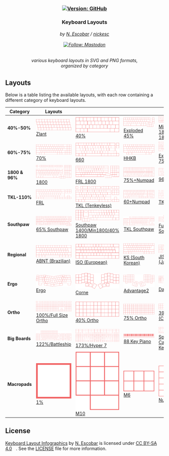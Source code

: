 <h3 align="center" >
  <!--
  github color: brightgreen
  label color: #505050
  mastodon color: #6364FF
  mozilla color: #6e008b
  box color: #F0F0F0
  -->

  <div>
    <a href="https://github.com/nickesc/keyboardLayouts"><img alt="Version: GitHub" src="https://img.shields.io/github/last-commit/nickesc/keyboardLayouts?display_timestamp=committer&style=for-the-badge&logo=github&label=Latest&labelColor=%23505050&color=brightgreen"></a>
  </div>
  <h3 align="center">
    Keyboard Layouts
  </h3>
  
  <h6 align="center">
    by <a href="https://nickesc.github.io">N. Escobar</a> / <a href="https://github.com/nickesc">nickesc</a>
    <br><br>
    <a href="https://infosec.exchange/@nickesc"><img alt="Follow: Mastodon" src="https://img.shields.io/mastodon/follow/109578095057040584?domain=infosec.exchange&style=for-the-badge&logo=mastodon&label=Follow&labelColor=%23505050&color=%236364FF"></a>
  </h6>
  <h6 align="center">
    various keyboard layouts in SVG and PNG formats,<br>organized by category
  </h6>
  <div align="center">
    
  </div>
</h3>


## Layouts

Below is a table listing the available layouts, with each row containing a different category of keyboard layouts.

Category | Layouts | &nbsp;&nbsp;&nbsp;&nbsp;&nbsp;&nbsp;&nbsp;&nbsp;&nbsp;&nbsp;&nbsp;| &nbsp;&nbsp;&nbsp;&nbsp;&nbsp;&nbsp;&nbsp;&nbsp;&nbsp;&nbsp;&nbsp; | &nbsp;&nbsp;&nbsp;&nbsp;&nbsp;&nbsp;&nbsp;&nbsp;&nbsp;&nbsp;&nbsp;| &nbsp;&nbsp;&nbsp;&nbsp;&nbsp;&nbsp;&nbsp;&nbsp;&nbsp;&nbsp;&nbsp;| &nbsp;&nbsp;&nbsp;&nbsp;&nbsp;&nbsp;&nbsp;&nbsp;&nbsp;&nbsp;&nbsp;| &nbsp;&nbsp;&nbsp;&nbsp;&nbsp;&nbsp;&nbsp;&nbsp;&nbsp;&nbsp;&nbsp;| &nbsp;&nbsp;&nbsp;&nbsp;&nbsp;&nbsp;&nbsp;&nbsp;&nbsp;&nbsp;&nbsp;|&nbsp;&nbsp;&nbsp;&nbsp;&nbsp;&nbsp;&nbsp;&nbsp;&nbsp;&nbsp;&nbsp;|
-|-|-|-|-|-|-|-|-|-|
**40%-50%** | <a href='out/SVG/40%25-50%25/Zlant.svg'><img src='out/SVG/40%25-50%25/Zlant.svg' alt='Zlant.svg'><br>Zlant</a> | <a href='out/SVG/40%25-50%25/40%25.svg'><img src='out/SVG/40%25-50%25/40%25.svg' alt='40%.svg'><br>40%</a> | <a href='out/SVG/40%25-50%25/Exploded 45%25.svg'><img src='out/SVG/40%25-50%25/Exploded 45%25.svg' alt='Exploded 45%.svg'><br>Exploded 45%</a> | <a href='out/SVG/40%25-50%25/Mini 1800-40%25 1800-1400.svg'><img src='out/SVG/40%25-50%25/Mini 1800-40%25 1800-1400.svg' alt='Mini 1800-40% 1800-1400.svg'><br>Mini 1800/40% 1800/1400</a> | <a href='out/SVG/40%25-50%25/40%25+Numpad.svg'><img src='out/SVG/40%25-50%25/40%25+Numpad.svg' alt='40%+Numpad.svg'><br>40%+Numpad</a> | <a href='out/SVG/40%25-50%25/45%25.svg'><img src='out/SVG/40%25-50%25/45%25.svg' alt='45%.svg'><br>45%</a> | <a href='out/SVG/40%25-50%25/45%25 HHKB.svg'><img src='out/SVG/40%25-50%25/45%25 HHKB.svg' alt='45% HHKB.svg'><br>45% HHKB</a> | <a href='out/SVG/40%25-50%25/50%25-TMO.svg'><img src='out/SVG/40%25-50%25/50%25-TMO.svg' alt='50%-TMO.svg'><br>50%/TMO</a> | 
**60%-75%** | <a href='out/SVG/60%25-75%25/70%25.svg'><img src='out/SVG/60%25-75%25/70%25.svg' alt='70%.svg'><br>70%</a> | <a href='out/SVG/60%25-75%25/660.svg'><img src='out/SVG/60%25-75%25/660.svg' alt='660.svg'><br>660</a> | <a href='out/SVG/60%25-75%25/HHKB.svg'><img src='out/SVG/60%25-75%25/HHKB.svg' alt='HHKB.svg'><br>HHKB</a> | <a href='out/SVG/60%25-75%25/Exploded 75%25.svg'><img src='out/SVG/60%25-75%25/Exploded 75%25.svg' alt='Exploded 75%.svg'><br>Exploded 75%</a> | <a href='out/SVG/60%25-75%25/Exploded 65%25.svg'><img src='out/SVG/60%25-75%25/Exploded 65%25.svg' alt='Exploded 65%.svg'><br>Exploded 65%</a> | <a href='out/SVG/60%25-75%25/60%25 ANSI.svg'><img src='out/SVG/60%25-75%25/60%25 ANSI.svg' alt='60% ANSI.svg'><br>60% ANSI</a> | <a href='out/SVG/60%25-75%25/63-64%25-GK64.svg'><img src='out/SVG/60%25-75%25/63-64%25-GK64.svg' alt='63-64%-GK64.svg'><br>63/64%/GK64</a> | <a href='out/SVG/60%25-75%25/75%25.svg'><img src='out/SVG/60%25-75%25/75%25.svg' alt='75%.svg'><br>75%</a> | <a href='out/SVG/60%25-75%25/65%25.svg'><img src='out/SVG/60%25-75%25/65%25.svg' alt='65%.svg'><br>65%</a> | 
**1800 & 96%** | <a href='out/SVG/1800 & 96%25/1800.svg'><img src='out/SVG/1800 & 96%25/1800.svg' alt='1800.svg'><br>1800</a> | <a href='out/SVG/1800 & 96%25/FRL 1800.svg'><img src='out/SVG/1800 & 96%25/FRL 1800.svg' alt='FRL 1800.svg'><br>FRL 1800</a> | <a href='out/SVG/1800 & 96%25/75%25+Numpad.svg'><img src='out/SVG/1800 & 96%25/75%25+Numpad.svg' alt='75%+Numpad.svg'><br>75%+Numpad</a> | <a href='out/SVG/1800 & 96%25/96%25.svg'><img src='out/SVG/1800 & 96%25/96%25.svg' alt='96%.svg'><br>96%</a> | <a href='out/SVG/1800 & 96%25/FRL 96%25.svg'><img src='out/SVG/1800 & 96%25/FRL 96%25.svg' alt='FRL 96%.svg'><br>FRL 96%</a> | <a href='out/SVG/1800 & 96%25/Compact 1800.svg'><img src='out/SVG/1800 & 96%25/Compact 1800.svg' alt='Compact 1800.svg'><br>Compact 1800</a> | 
**TKL-110%** | <a href='out/SVG/TKL-110%25/FRL.svg'><img src='out/SVG/TKL-110%25/FRL.svg' alt='FRL.svg'><br>FRL</a> | <a href='out/SVG/TKL-110%25/TKL (Tenkeyless).svg'><img src='out/SVG/TKL-110%25/TKL (Tenkeyless).svg' alt='TKL (Tenkeyless).svg'><br>TKL (Tenkeyless)</a> | <a href='out/SVG/TKL-110%25/60+Numpad.svg'><img src='out/SVG/TKL-110%25/60+Numpad.svg' alt='60+Numpad.svg'><br>60+Numpad</a> | <a href='out/SVG/TKL-110%25/TK.svg'><img src='out/SVG/TKL-110%25/TK.svg' alt='TK.svg'><br>TK</a> | <a href='out/SVG/TKL-110%25/100%25.svg'><img src='out/SVG/TKL-110%25/100%25.svg' alt='100%.svg'><br>100%</a> | <a href='out/SVG/TKL-110%25/110%25.svg'><img src='out/SVG/TKL-110%25/110%25.svg' alt='110%.svg'><br>110%</a> | 
**Southpaw** | <a href='out/SVG/Southpaw/65%25 Southpaw.svg'><img src='out/SVG/Southpaw/65%25 Southpaw.svg' alt='65% Southpaw.svg'><br>65% Southpaw</a> | <a href='out/SVG/Southpaw/Southpaw 1400-Min1800-40%25 1800.svg'><img src='out/SVG/Southpaw/Southpaw 1400-Min1800-40%25 1800.svg' alt='Southpaw 1400-Min1800-40% 1800.svg'><br>Southpaw 1400/Min1800/40% 1800</a> | <a href='out/SVG/Southpaw/TKL Southpaw.svg'><img src='out/SVG/Southpaw/TKL Southpaw.svg' alt='TKL Southpaw.svg'><br>TKL Southpaw</a> | <a href='out/SVG/Southpaw/Full Size Southpaw.svg'><img src='out/SVG/Southpaw/Full Size Southpaw.svg' alt='Full Size Southpaw.svg'><br>Full Size Southpaw</a> | <a href='out/SVG/Southpaw/Southpaw 40%25.svg'><img src='out/SVG/Southpaw/Southpaw 40%25.svg' alt='Southpaw 40%.svg'><br>Southpaw 40%</a> | <a href='out/SVG/Southpaw/Southpaw 60%25.svg'><img src='out/SVG/Southpaw/Southpaw 60%25.svg' alt='Southpaw 60%.svg'><br>Southpaw 60%</a> | 
**Regional** | <a href='out/SVG/Regional/ABNT (Brazilian).svg'><img src='out/SVG/Regional/ABNT (Brazilian).svg' alt='ABNT (Brazilian).svg'><br>ABNT (Brazilian)</a> | <a href='out/SVG/Regional/ISO (European).svg'><img src='out/SVG/Regional/ISO (European).svg' alt='ISO (European).svg'><br>ISO (European)</a> | <a href='out/SVG/Regional/KS (South Korean).svg'><img src='out/SVG/Regional/KS (South Korean).svg' alt='KS (South Korean).svg'><br>KS (South Korean)</a> | <a href='out/SVG/Regional/JIS (Japanese).svg'><img src='out/SVG/Regional/JIS (Japanese).svg' alt='JIS (Japanese).svg'><br>JIS (Japanese)</a> | <a href='out/SVG/Regional/60%25 ANSI (North American).svg'><img src='out/SVG/Regional/60%25 ANSI (North American).svg' alt='60% ANSI (North American).svg'><br>60% ANSI (North American)</a> | 
**Ergo** | <a href='out/SVG/Ergo/Ergo.svg'><img src='out/SVG/Ergo/Ergo.svg' alt='Ergo.svg'><br>Ergo</a> | <a href='out/SVG/Ergo/Corne.svg'><img src='out/SVG/Ergo/Corne.svg' alt='Corne.svg'><br>Corne</a> | <a href='out/SVG/Ergo/Advantage2.svg'><img src='out/SVG/Ergo/Advantage2.svg' alt='Advantage2.svg'><br>Advantage2</a> | <a href='out/SVG/Ergo/Dactyl.svg'><img src='out/SVG/Ergo/Dactyl.svg' alt='Dactyl.svg'><br>Dactyl</a> | <a href='out/SVG/Ergo/Prime E.svg'><img src='out/SVG/Ergo/Prime E.svg' alt='Prime E.svg'><br>Prime E</a> | <a href='out/SVG/Ergo/Ergodox.svg'><img src='out/SVG/Ergo/Ergodox.svg' alt='Ergodox.svg'><br>Ergodox</a> | <a href='out/SVG/Ergo/Atreus.svg'><img src='out/SVG/Ergo/Atreus.svg' alt='Atreus.svg'><br>Atreus</a> | <a href='out/SVG/Ergo/Lily58.svg'><img src='out/SVG/Ergo/Lily58.svg' alt='Lily58.svg'><br>Lily58</a> | <a href='out/SVG/Ergo/Ergo with nav cluster.svg'><img src='out/SVG/Ergo/Ergo with nav cluster.svg' alt='Ergo with nav cluster.svg'><br>Ergo with nav cluster</a> | 
**Ortho** | <a href='out/SVG/Ortho/100%25-Full Size Ortho.svg'><img src='out/SVG/Ortho/100%25-Full Size Ortho.svg' alt='100%-Full Size Ortho.svg'><br>100%/Full Size Ortho</a> | <a href='out/SVG/Ortho/40%25 Ortho.svg'><img src='out/SVG/Ortho/40%25 Ortho.svg' alt='40% Ortho.svg'><br>40% Ortho</a> | <a href='out/SVG/Ortho/75%25 Ortho.svg'><img src='out/SVG/Ortho/75%25 Ortho.svg' alt='75% Ortho.svg'><br>75% Ortho</a> | <a href='out/SVG/Ortho/39%25 (Collide39).svg'><img src='out/SVG/Ortho/39%25 (Collide39).svg' alt='39% (Collide39).svg'><br>39% (Collide39)</a> | <a href='out/SVG/Ortho/60%25 Ortho-Preonic.svg'><img src='out/SVG/Ortho/60%25 Ortho-Preonic.svg' alt='60% Ortho-Preonic.svg'><br>60% Ortho/Preonic</a> | 
**Big Boards** | <a href='out/SVG/Big Boards/122%25-Battleship.svg'><img src='out/SVG/Big Boards/122%25-Battleship.svg' alt='122%-Battleship.svg'><br>122%/Battleship</a> | <a href='out/SVG/Big Boards/173%25-Hyper 7.svg'><img src='out/SVG/Big Boards/173%25-Hyper 7.svg' alt='173%-Hyper 7.svg'><br>173%/Hyper 7</a> | <a href='out/SVG/Big Boards/88 Key Piano.svg'><img src='out/SVG/Big Boards/88 Key Piano.svg' alt='88 Key Piano.svg'><br>88 Key Piano</a> | <a href='out/SVG/Big Boards/Space Cadet Keyboard.svg'><img src='out/SVG/Big Boards/Space Cadet Keyboard.svg' alt='Space Cadet Keyboard.svg'><br>Space Cadet Keyboard</a> | <a href='out/SVG/Big Boards/140%25-Leviathan.svg'><img src='out/SVG/Big Boards/140%25-Leviathan.svg' alt='140%-Leviathan.svg'><br>140%/Leviathan</a> | 
**Macropads** | <a href='out/SVG/Macropads/1%25.svg'><img src='out/SVG/Macropads/1%25.svg' alt='1%.svg'><br>1%</a> | <a href='out/SVG/Macropads/M10.svg'><img src='out/SVG/Macropads/M10.svg' alt='M10.svg'><br>M10</a> | <a href='out/SVG/Macropads/M6.svg'><img src='out/SVG/Macropads/M6.svg' alt='M6.svg'><br>M6</a> | <a href='out/SVG/Macropads/Numpad.svg'><img src='out/SVG/Macropads/Numpad.svg' alt='Numpad.svg'><br>Numpad</a> | <a href='out/SVG/Macropads/Numpad+Nav.svg'><img src='out/SVG/Macropads/Numpad+Nav.svg' alt='Numpad+Nav.svg'><br>Numpad+Nav</a> | <a href='out/SVG/Macropads/4%25-Paw-Arrows.svg'><img src='out/SVG/Macropads/4%25-Paw-Arrows.svg' alt='4%-Paw-Arrows.svg'><br>4%/Paw/Arrows</a> | <a href='out/SVG/Macropads/2%25-Milk.svg'><img src='out/SVG/Macropads/2%25-Milk.svg' alt='2%-Milk.svg'><br>2%/Milk</a> |


## License

[Keyboard Layout Infographics](https://github.com/nickesc/KeyboardLayouts) by [N. Escobar](https://github.com/nickesc) is licensed under [CC BY-SA 4.0](https://creativecommons.org/licenses/by-sa/4.0/)
<img style="height:22px!important;margin-left:3px;vertical-align:text-bottom;" src="https://mirrors.creativecommons.org/presskit/icons/cc.svg" alt=""><img style="height:22px!important;margin-left:3px;vertical-align:text-bottom;" src="https://mirrors.creativecommons.org/presskit/icons/by.svg" alt=""><img style="height:22px!important;margin-left:3px;vertical-align:text-bottom;" src="https://mirrors.creativecommons.org/presskit/icons/sa.svg" alt=""></a>. See the <a href="/LICENSE">LICENSE</a> file for more information.</p>
